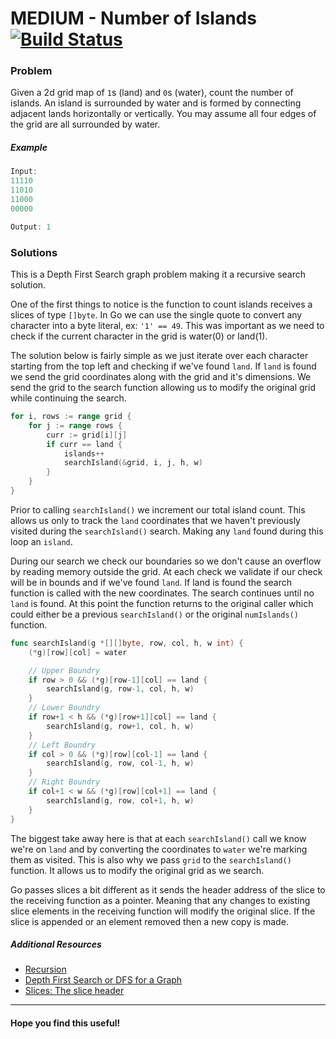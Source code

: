 # MEDIUM - Number of Islands [![Build Status](https://api.travis-ci.org/arian-amador/GoLeetCode.svg)](https://travis-ci.org/arian-amador/GoLeetCode)

### Problem

Given a 2d grid map of `1`s (land) and `0`s (water), count the number of islands. An island is surrounded by water and is formed by connecting adjacent lands horizontally or vertically. You may assume all four edges of the grid are all surrounded by water.

##### Example
```Go
Input:
11110
11010
11000
00000

Output: 1
```
### Solutions

This is a Depth First Search graph problem making it a recursive search solution.

One of the first things to notice is the function to count islands receives a slices of type `[]byte`. In Go we can use the single quote to convert any character into a byte literal, ex: `'1' == 49`. This was important as we need to check if the current character in the grid is water(0) or land(1).

The solution below is fairly simple as we just iterate over each character starting from the top left and checking if we've found `land`. If `land` is found we send the grid coordinates along with the grid and it's dimensions. We send the grid to the search function allowing us to modify the original grid while continuing the search.

```Go
for i, rows := range grid {
	for j := range rows {
		curr := grid[i][j]
		if curr == land {
			islands++
			searchIsland(&grid, i, j, h, w)
		}
	}
}
```

Prior to calling `searchIsland()` we increment our total island count. This allows us only to track the `land` coordinates that we haven't previously visited during the `searchIsland()` search. Making any `land` found during this loop an `island`.

During our search we check our boundaries so we don't cause an overflow by reading memory outside the grid. At each check we validate if our check will be in bounds and if we've found `land`. If land is found the search function is called with the new coordinates. The search continues until no `land` is found. At this point the function returns to the original caller which could either be a previous `searchIsland()` or the original `numIslands()` function.

```Go
func searchIsland(g *[][]byte, row, col, h, w int) {
	(*g)[row][col] = water

	// Upper Boundry
	if row > 0 && (*g)[row-1][col] == land {
		searchIsland(g, row-1, col, h, w)
	}
	// Lower Boundry
	if row+1 < h && (*g)[row+1][col] == land {
		searchIsland(g, row+1, col, h, w)
	}
	// Left Boundry
	if col > 0 && (*g)[row][col-1] == land {
		searchIsland(g, row, col-1, h, w)
	}
	// Right Boundry
	if col+1 < w && (*g)[row][col+1] == land {
		searchIsland(g, row, col+1, h, w)
	}
}
```

The biggest take away here is that at each `searchIsland()` call we know we're on `land` and by converting the coordinates to `water` we're marking them as visited. This is also why we pass `grid` to the `searchIsland()` function. It allows us to modify the original grid as we search.

Go passes slices a bit different as it sends the header address of the slice to the receiving function as a pointer. Meaning that any changes to existing slice elements in the receiving function will modify the original slice. If the slice is appended or an element removed then a new copy is made.

##### Additional Resources

- [Recursion](https://www.geeksforgeeks.org/recursion/)
- [Depth First Search or DFS for a Graph](https://www.geeksforgeeks.org/depth-first-search-or-dfs-for-a-graph/)
- [Slices: The slice header](https://blog.golang.org/slices)

---

#### Hope you find this useful!
